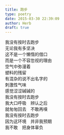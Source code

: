 ```yaml
---  
title: 跑步  
type: poetry  
date: 2015-03-30 22:39:09  
author: Herb  
draft: true
---  
```

我没有按时去跑步  
无论我有多坚决  
这不是一个懒惰的借口  
而是一个不容忽视的理由  
空气中弥漫着  
塑料的残留  
有混杂的说不出名字的  
刺激性气味  
感觉涩涩碱碱的  
我没有按时去跑步  
我大口呼吸　辨认之后  
就匆匆回去　不敢再嗅  
我没有按时去跑步  
因为这环境　并非我预期  
我不敢　把身体辜负